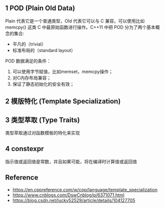 
## 1 POD (Plain Old Data)

Plain 代表它是一个普通类型，Old 代表它可以与 C 兼容，可以使用比如 memcpy() 这类 C 中最原始函数进行操作。C++11 中把 POD 分为了两个基本概念的集合:
* 平凡的（trivial）
* 标准布局的（standard layout）

POD 数据满足的条件：
1. 可以使用字节赋值，比如memset，memcpy操作；
2. 对C内存布局兼容；
3. 保证了静态初始化的安全有效；

## 2 模版特化 (Template Specialization)





## 3 类型萃取 (Type Traits)

类型萃取通过对函数模板的特化来实现


## 4 constexpr

指示值或返回值是常数，并且如果可能，将在编译时计算值或返回值

## Reference

- https://en.cppreference.com/w/cpp/language/template_specialization
- https://www.cnblogs.com/DswCnblog/p/6371071.html
- https://blog.csdn.net/lucky52529/article/details/104127705
